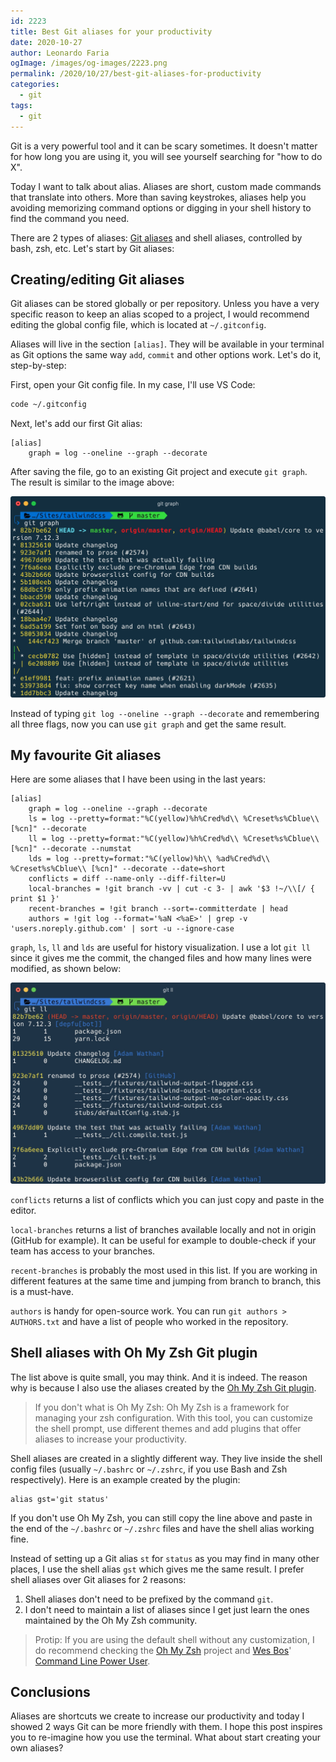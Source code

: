 ```yaml
---
id: 2223
title: Best Git aliases for your productivity
date: 2020-10-27
author: Leonardo Faria
ogImage: /images/og-images/2223.png
permalink: /2020/10/27/best-git-aliases-for-productivity
categories:
  - git
tags:
  - git
---
```


Git is a very powerful tool and it can be scary sometimes. It doesn't matter for how long you are using it, you will see yourself searching for "how to do X".

Today I want to talk about alias. Aliases are short, custom made commands that translate into others. More than saving keystrokes, aliases help you avoiding memorizing command options or digging in your shell history to find the command you need.

There are 2 types of aliases: [Git aliases](https://git-scm.com/book/en/v2/Git-Basics-Git-Aliases) and shell aliases, controlled by bash, zsh, etc. Let's start by Git aliases:

## Creating/editing Git aliases

Git aliases can be stored globally or per repository. Unless you have a very specific reason to keep an alias scoped to a project, I would recommend editing the global config file, which is located at `~/.gitconfig`. 

Aliases will live in the section `[alias]`. They will be available in your terminal as Git options the same way `add`, `commit` and other options work. Let's do it, step-by-step:

First, open your Git config file. In my case, I'll use VS Code:

```bash
code ~/.gitconfig
```

Next, let's add our first Git alias:

```shell
[alias]
	graph = log --oneline --graph --decorate
```

After saving the file, go to an existing Git project and execute `git graph`. The result is similar to the image above: 

![git graph example in the Tailwind CSS repository](/wp-content/uploads/2020/10/git-graph.jpg)

Instead of typing `git log --oneline --graph --decorate` and remembering all three flags, now you can use `git graph` and get the same result.

## My favourite Git aliases

Here are some aliases that I have been using in the last years:

```shell
[alias]
	graph = log --oneline --graph --decorate
	ls = log --pretty=format:"%C(yellow)%h%Cred%d\\ %Creset%s%Cblue\\ [%cn]" --decorate
	ll = log --pretty=format:"%C(yellow)%h%Cred%d\\ %Creset%s%Cblue\\ [%cn]" --decorate --numstat
	lds = log --pretty=format:"%C(yellow)%h\\ %ad%Cred%d\\ %Creset%s%Cblue\\ [%cn]" --decorate --date=short
	conflicts = diff --name-only --diff-filter=U
	local-branches = !git branch -vv | cut -c 3- | awk '$3 !~/\\[/ { print $1 }'
	recent-branches = !git branch --sort=-committerdate | head
	authors = !git log --format='%aN <%aE>' | grep -v 'users.noreply.github.com' | sort -u --ignore-case
```

`graph`, `ls`, `ll` and `lds` are useful for history visualization. I use a lot `git ll` since it gives me the commit, the changed files and how many lines were modified, as shown below: 

![git ll example in the Tailwind CSS repository](/wp-content/uploads/2020/10/git-ll.jpg)

`conflicts` returns a list of conflicts which you can just copy and paste in the editor. 

`local-branches` returns a list of branches available locally and not in origin (GitHub for example). It can be useful for example to double-check if your team has access to your branches.

`recent-branches` is probably the most used in this list. If you are working in different features at the same time and jumping from branch to branch, this is a must-have.

`authors` is handy for open-source work. You can run `git authors > AUTHORS.txt` and have a list of people who worked in the repository.

## Shell aliases with Oh My Zsh Git plugin

The list above is quite small, you may think. And it is indeed. The reason why is because I also use the aliases created by the [Oh My Zsh Git plugin](https://github.com/ohmyzsh/ohmyzsh/blob/master/plugins/git/git.plugin.zsh). 

> If you don't what is Oh My Zsh: Oh My Zsh is a framework for managing your zsh configuration. With this tool, you can customize the shell prompt, use different themes and add plugins that offer aliases to increase your productivity. 

Shell aliases are created in a slightly different way. They live inside the shell config files (usually `~/.bashrc` or `~/.zshrc`, if you use Bash and Zsh respectively). Here is an example created by the plugin:

```shell
alias gst='git status'
```

If you don't use Oh My Zsh, you can still copy the line above and paste in the end of the `~/.bashrc` or `~/.zshrc` files and have the shell alias working fine. 

Instead of setting up a Git alias `st` for `status` as you may find in many other places, I use the shell alias `gst` which gives me the same result. I prefer shell aliases over Git aliases for 2 reasons:

1. Shell aliases don't need to be prefixed by the command `git`.
2. I don't need to maintain a list of aliases since I get just learn the ones maintained by the Oh My Zsh community.

> Protip: If you are using the default shell without any customization, I do recommend checking the [Oh My Zsh](https://github.com/ohmyzsh/ohmyzsh/) project and [Wes Bos](https://wesbos.com/)' [Command Line Power User](https://commandlinepoweruser.com/).

## Conclusions

Aliases are shortcuts we create to increase our productivity and today I showed 2 ways Git can be more friendly with them. I hope this post inspires you to re-imagine how you use the terminal. What about start creating your own aliases? 
